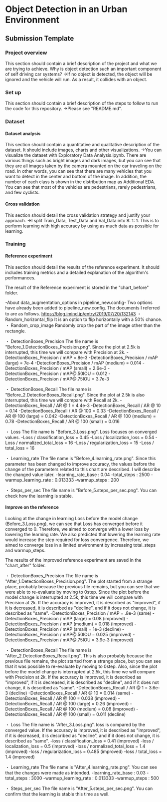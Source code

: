 # Object Detection in an Urban Environment

## Submission Template

### Project overview
This section should contain a brief description of the project and what we are trying to achieve. Why is object detection such an important component of self driving car systems?
 →If no object is detected, the object will be ignored and the vehicle will run. As a result, it collides with an object.

### Set up
This section should contain a brief description of the steps to follow to run the code for this repository.
 →Please see "README.md".

### Dataset
#### Dataset analysis
This section should contain a quantitative and qualitative description of the dataset. It should include images, charts and other visualizations.
 →You can visualize the dataset with Exploratory Data Analysis.ipynb.
   There are various things such as bright images and dark images, but you can see that they are all images taken by the camera mounted on the car traveling on the road.
   In other words, you can see that there are many vehicles that you want to detect in the center and bottom of the image.
   In addition, the number of each class is shown in the distribution map as Additional EDA.
   You can see that most of the vehicles are pedestrians, rarely pedestrians, and few cyclists.

#### Cross validation
This section should detail the cross validation strategy and justify your approach.
 →I split Train_Data, Test_Data and Val_Data into 8: 1: 1.
   This is to perform learning with high accuracy by using as much data as possible for learning.

### Training
#### Reference experiment
This section should detail the results of the reference experiment. It should includes training metrics and a detailed explanation of the algorithm's performances.

The result of the Reference experiment is stored in the "chart_before" folder.

-About data_augmentation_options in pipeline_new.config-
Two options have already been added to pipeline_new.config.
The documents I referred to are as follows.
https://blog.imind.jp/entry/2019/07/20/132143
・ Random_horizontal_flip
It is an option to flip horizontally with a 50% chance.
・ Random_crop_image
Randomly crop the part of the image other than the rectangle.


・ DetectionBoxes_Precision
The file name is "Before_1.DetectionBoxes_Precision.png".
Since the plot at 2.5k is interrupted, this time we will compare with Precision at 2k.
-DetectionBoxes_Precision / mAP 		=.8e-3
-DetectionBoxes_Precision / mAP (large) 	= 7e-4
-DetectionBoxes_Precision / mAP (medium) 	= 0.014
-DetectionBoxes_Precision / mAP (small) 	= 2.6e-3
-DetectionBoxes_Precision / mAP@.50IOU 	= 0.012
-DetectionBoxes_Precision / mAP@.75IOU 	= 3.7e-3
  
・ DetectionBoxes_Recall
The file name is "Before_2.DetectionBoxes_Recall.png".
Since the plot at 2.5k is also interrupted, this time we will compare with Recall at 2k.
-DetectionBoxes_Recall / AR @ 1 			= 4.4e-3
-DetectionBoxes_Recall / AR @ 10 			= 0.14
-DetectionBoxes_Recall / AR @ 100 			= 0.33
-DetectionBoxes_Recall / AR @ 100 (large) 	= 0.042
-DetectionBoxes_Recall / AR @ 100 (medium) 	= 0.78
-DetectionBoxes_Recall / AR @ 100 (small) 	= 0.016

・ Loss
The file name is "Before_3.Loss.png".
Loss focuses on converged values.
-Loss / classification_loss 	= 0.45
-Loss / localization_loss 		= 0.54
-Loss / normalized_total_loss 	= 16
-Loss / regularization_loss 	= 15
-Loss / total_loss 				= 16

・ Learning_rate
The file name is "Before_4.learning_rate.png".
Since this parameter has been changed to improve accuracy, the values before the change of the parameters related to this chart are described.
I will describe the changed value later.
-learning_rate_base		: 0.04
-total_steps			: 2500
-warmup_learning_rate	: 0.013333
-warmup_steps			: 200

・ Steps_per_sec
The file name is "Before_5.steps_per_sec.png".
You can check how the learning is stable.

#### Improve on the reference
Looking at the change in learning Loss before the model change (Before_3.Loss.png), we can see that Loss has converged before it converged to 0.
Therefore, we aimed to converge with a lower loss by lowering the learning rate.
We also predicted that lowering the learning rate would increase the step required for loss convergence.
Therefore, we aimed to converge loss in a limited environment by increasing total_steps and warmup_steps.

The results of the improved reference experiment are saved in the "chart_after" folder.

・ DetectionBoxes_Precision
The file name is "After_1.DetectionBoxes_Precision.png".
The plot started from a strange place, probably because the previous file remains, but you can see that we were able to re-evaluate by moving to 0step.
Since the plot before the model change is interrupted at 2.5k, this time we will compare with Precision at 2k.
If the accuracy is improved, it is described as "improved", if it is decreased, it is described as "decline", and if it does not change, it is described as "same".
-DetectionBoxes_Precision / mAP 			= .8e-3 (same)
-DetectionBoxes_Precision / mAP (large) 	= 0.08 (improved)
-DetectionBoxes_Precision / mAP (medium) 	= 0.018 (improved)
-DetectionBoxes_Precision / mAP (small) 	= 1e-3 (decline)
-DetectionBoxes_Precision / mAP@.50IOU 		= 0.025 (improved)
-DetectionBoxes_Precision / mAP@.75IOU 		= 3.9e-3 (improved)
  
・ DetectionBoxes_Recall
The file name is "After_2.DetectionBoxes_Recall.png".
This is also probably because the previous file remains, the plot started from a strange place, but you can see that it was possible to re-evaluate by moving to 0step.
Also, since the plot before the model change is interrupted at 2.5k, this time we will compare with Precision at 2k.
If the accuracy is improved, it is described as "improved", if it is decreased, it is described as "decline", and if it does not change, it is described as "same".
-DetectionBoxes_Recall / AR @ 1 			= 3.6e-3 (decline)
-DetectionBoxes_Recall / AR @ 10 			= 0.014 (same)
-DetectionBoxes_Recall / AR @ 100 			= 0.038 (improved)
-DetectionBoxes_Recall / AR @ 100 (large) 	= 0.26 (improved)
-DetectionBoxes_Recall / AR @ 100 (medium) 	= 0.08 (improved)
-DetectionBoxes_Recall / AR @ 100 (small) 	= 0.011 (decline)

・ Loss
The file name is "After_3.Loss.png".
loss is compared by the converged value.
If the accuracy is improved, it is described as "improved", if it is decreased, it is described as "decline", and if it does not change, it is described as "same".
-loss / classification_loss 	= 0.41 (improved)
-loss / localization_loss 		= 0.5 (improved)
-loss / normalized_total_loss 	= 1.4 (improved)
-loss / regularization_loss 	= 0.485 (improved)
-loss / total_loss 				= 1.4 (improved)

・ Learning_rate
The file name is "After_4.learning_rate.png".
You can see that the changes were made as intended.
-learning_rate_base		: 0.03
-total_steps			: 3000
-warmup_learning_rate	: 0.013333
-warmup_steps			: 500

・ Steps_per_sec
The file name is "After_5.steps_per_sec.png".
You can confirm that the learning is stable this time as well.